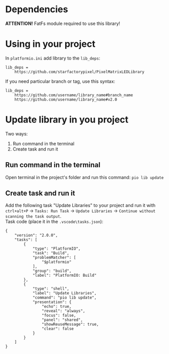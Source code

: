 # Dependencies

**ATTENTION!** FatFs module required to use this library!


# Using in your project

In `platformio.ini` add library to the `lib_deps`:
```
lib_deps = 
	https://github.com/starfactorypixel/PixelMatrixLEDLibrary
```

If you need particular branch or tag, use this syntax:
```
lib_deps = 
	https://github.com/username/library_name#branch_name
	https://github.com/username/library_name#v2.0
```


# Update library in you project

Two ways:
1. Run command in the terminal
2. Create task and run it

## Run command in the terminal
Open terminal in the project's folder and run this command:
`pio lib update`

## Create task and run it
Add the following task "Update Libraries" to your project and run it with `ctrl+alt+P` → `Tasks: Run Task` → `Update Libraries` → `Continue without scanning the task output`.  
Task code (place it in the `.vscode\tasks.json`):
```
{
	"version": "2.0.0",
	"tasks": [
		{
			"type": "PlatformIO",
			"task": "Build",
			"problemMatcher": [
				"$platformio"
			],
			"group": "build",
			"label": "PlatformIO: Build"
		},
		{
			"type": "shell",
			"label": "Update Libraries",
			"command": "pio lib update",
			"presentation": {
				"echo": true,
				"reveal": "always",
				"focus": false,
				"panel": "shared",
				"showReuseMessage": true,
				"clear": false
			}
		}
	]
}
```
